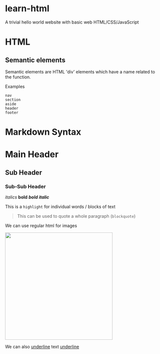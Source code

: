 # learn-html
A trivial hello world website with basic web HTML/CSS/JavaScript

# HTML

## Semantic elements

Semantic elements are HTML 'div' elements which have a name related to the function.

Examples

	nav
	section
	aside
	header
	footer

# Markdown Syntax

# Main Header
## Sub Header
### Sub-Sub Header

*italics*
**bold**
***bold italic***

This is a `highlight` for individual words / blocks of text

> This can be used to quote a whole paragraph (`blockquote`)

We can use regular html for images

<img src="https://www.c-ville.com/wp-content/uploads/2019/09/Cats-660x335.jpg" width="350"/>

We can also 
<span style="text-decoration:underline">underline</span> text
<u>underline</u>